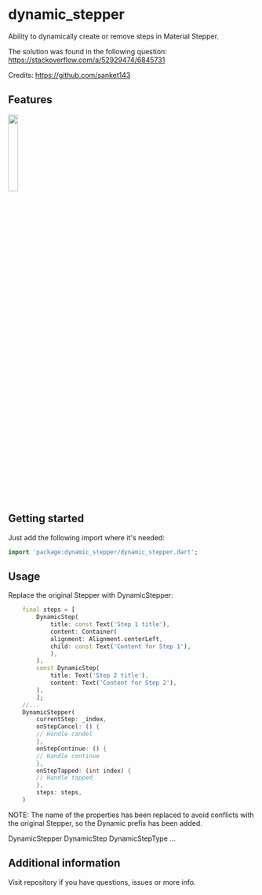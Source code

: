 # dynamic_stepper

Ability to dynamically create or remove steps in Material Stepper.

The solution was found in the following question: https://stackoverflow.com/a/52929474/6845731

Credits: https://github.com/sanket143


## Features

<img src="https://user-images.githubusercontent.com/76019022/213401163-87e4b022-cb41-4b64-9884-455ad2d832a7.gif" width="20%" />

## Getting started


Just add the following import where it's needed:
```dart
import 'package:dynamic_stepper/dynamic_stepper.dart';
```

## Usage

Replace the original Stepper with DynamicStepper:

```dart
    final steps = [
        DynamicStep(
            title: const Text('Step 1 title'),
            content: Container(
            alignment: Alignment.centerLeft,
            child: const Text('Content for Step 1'),
            ),
        ),
        const DynamicStep(
            title: Text('Step 2 title'),
            content: Text('Content for Step 2'),
        ),
        ];
    //...
    DynamicStepper(
        currentStep: _index,
        onStepCancel: () {
        // Handle candel
        },
        onStepContinue: () {
        // Handle continue
        },
        onStepTapped: (int index) {
        // Handle tapped
        },
        steps: steps,
    )
```
NOTE: The name of the properties has been replaced to avoid conflicts with the original Stepper, so the Dynamic prefix has been added.

DynamicStepper
DynamicStep
DynamicStepType ...

## Additional information

Visit repository if you have questions, issues or more info.
